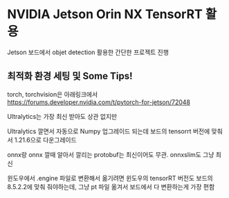 # NVIDIA Jetson Orin NX TensorRT 활용

Jetson 보드에서 objet detection 활용한 간단한 프로젝트 진행

## 최적화 환경 세팅 및 Some Tips!

torch, torchvision은 아래링크에서
https://forums.developer.nvidia.com/t/pytorch-for-jetson/72048


Ultralytics는 가장 최신 받아도 상관 없지만

Ultralytics 깔면서 자동으로 Numpy 업그레이드 되는데 보드의 tensorrt 버전에 맞춰서 1.21.6으로 다운그레이드

onnx랑 onnx 깔때 알아서 깔리는 protobuf는 최신이어도 무관. onnxslim도 그냥 최신

윈도우에서 .engine 파일로 변환해서 옮기려면 윈도우의 tensorRT 버전도 보드의 8.5.2.2에 맞춰 줘야하는데,
그냥 pt 파일 옮겨서 보드에서 다 변환하는게 가장 편함
